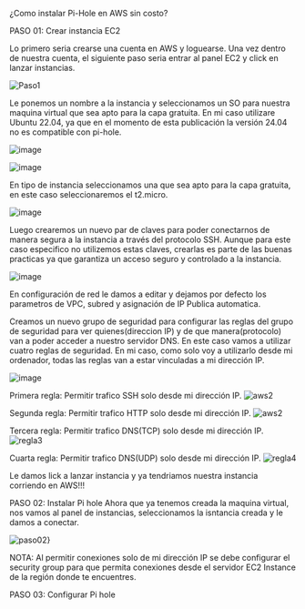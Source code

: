 ¿Como instalar Pi-Hole en AWS sin costo?

PASO 01: Crear instancia EC2

Lo primero seria crearse una cuenta en AWS y loguearse. Una vez dentro de nuestra cuenta, el siguiente paso seria entrar al panel EC2 y click en lanzar instancias.

![Paso1](https://github.com/amRamLeo/Pi-Hole-AWS/assets/87347460/c3cb8ec1-c1d0-43a1-8ac2-b47f486e8eb1)

Le ponemos un nombre a la instancia y seleccionamos un SO para nuestra maquina virtual que sea apto para la capa gratuita. En mi caso utilizare Ubuntu 22.04, ya que en el momento de esta publicación la versión 24.04 no es compatible con pi-hole.

![image](https://github.com/amRamLeo/Pi-Hole-AWS/assets/87347460/8d2155d8-b09f-43ba-ba28-fa5c41eb49df)

![image](https://github.com/amRamLeo/Pi-Hole-AWS/assets/87347460/d2285bd6-82fa-4dd9-92a0-20c7f15881bd)

En tipo de instancia seleccionamos una que sea apto para la capa gratuita, en este caso seleccionaremos el t2.micro.

![image](https://github.com/amRamLeo/Pi-Hole-AWS/assets/87347460/2b8d60c2-b899-49b1-9bb1-4e910ddc4aed)

Luego crearemos un nuevo par de claves para poder conectarnos de manera segura a la instancia a través del protocolo SSH. Aunque para este caso especifico no utilizemos estas claves, crearlas es parte de las buenas practicas ya que garantiza un acceso seguro y controlado a la instancia.

![image](https://github.com/amRamLeo/Pi-Hole-AWS/assets/87347460/e8625e99-ec20-4ef4-8e07-e5228bdb95ad)

En configuración de red le damos a editar y dejamos por defecto los parametros de VPC, subred y asignación de IP Publica automatica. 

Creamos un nuevo grupo de seguridad para configurar las reglas del grupo de seguridad para ver quienes(direccion IP) y de que manera(protocolo) van a poder acceder a nuestro servidor DNS. En este caso vamos a utilizar cuatro reglas de seguridad. En mi caso, como solo voy a utilizarlo desde mi ordenador, todas las reglas van a estar vinculadas a mi dirección IP. 

![image](https://github.com/amRamLeo/Pi-Hole-AWS/assets/87347460/202f3cf9-e5c6-4186-b8d4-468e3d695bb9)

Primera regla: Permitir trafico SSH solo desde mi dirección IP.
![aws2](https://github.com/amRamLeo/Pi-Hole-AWS/assets/87347460/7609c1d2-e6ee-4530-8a85-00038d39de58)

Segunda regla: Permitir trafico HTTP solo desde mi dirección IP.
![aws2](https://github.com/amRamLeo/Pi-Hole-AWS/assets/87347460/b259866b-e699-48ff-8ef1-fc454f4ca917)

Tercera regla: Permitir trafico DNS(TCP) solo desde mi dirección IP.
![regla3](https://github.com/amRamLeo/Pi-Hole-AWS/assets/87347460/90af46a7-a07b-4acf-9645-8accf0c175fe)

Cuarta regla: Permitir trafico DNS(UDP) solo desde mi dirección IP.
![regla4](https://github.com/amRamLeo/Pi-Hole-AWS/assets/87347460/d5ae91b1-e209-4049-b959-c29c916114fb)

Le damos lick a lanzar instancia y ya tendriamos nuestra instancia corriendo en AWS!!!


PASO 02: Instalar Pi hole
Ahora que ya tenemos creada la maquina virtual, nos vamos al panel de instancias, seleccionamos la isntancia creada y le damos a conectar.

![paso02}](https://github.com/amRamLeo/Pi-Hole-AWS/assets/87347460/bf4b63f6-a985-47bd-b2da-116d31c45661)

NOTA: Al permitir conexiones solo de mi dirección IP se debe configurar el security group para que permita conexiones desde el servidor EC2 Instance de la región donde te encuentres.


PASO 03: Configurar Pi hole




